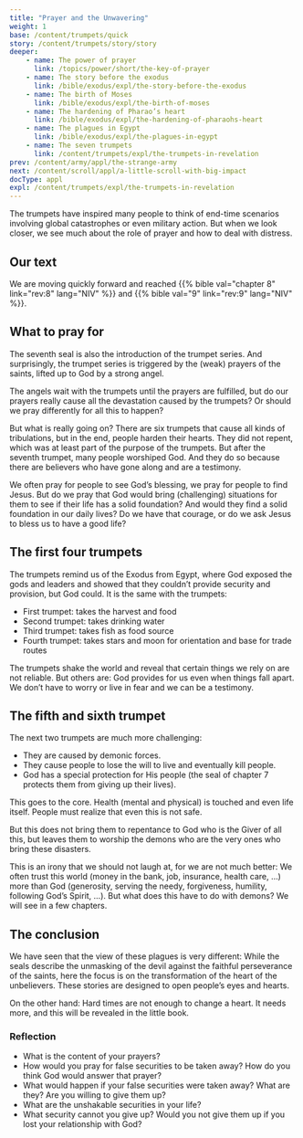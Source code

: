 ```yaml
---
title: "Prayer and the Unwavering"
weight: 1
base: /content/trumpets/quick
story: /content/trumpets/story/story
deeper:
    - name: The power of prayer
      link: /topics/power/short/the-key-of-prayer
    - name: The story before the exodus
      link: /bible/exodus/expl/the-story-before-the-exodus
    - name: The birth of Moses
      link: /bible/exodus/expl/the-birth-of-moses
    - name: The hardening of Pharao’s heart
      link: /bible/exodus/expl/the-hardening-of-pharaohs-heart
    - name: The plagues in Egypt
      link: /bible/exodus/expl/the-plagues-in-egypt
    - name: The seven trumpets
      link: /content/trumpets/expl/the-trumpets-in-revelation
prev: /content/army/appl/the-strange-army
next: /content/scroll/appl/a-little-scroll-with-big-impact
docType: appl
expl: /content/trumpets/expl/the-trumpets-in-revelation
---
```


The trumpets have inspired many people to think of end-time scenarios involving global catastrophes or even military action. But when we look closer, we see much about the role of prayer and how to deal with distress.

## Our text

<a name="8552"></a>
We are moving quickly forward and reached {{% bible val="chapter 8" link="rev:8" lang="NIV" %}} and {{% bible val="9" link="rev:9" lang="NIV" %}}.

## What to pray for

<a name="b9e2"></a>
The seventh seal is also the introduction of the trumpet series. And surprisingly, the trumpet series is triggered by the (weak) prayers of the saints, lifted up to God by a strong angel.

The angels wait with the trumpets until the prayers are fulfilled, but do our prayers really cause all the devastation caused by the trumpets? Or should we pray differently for all this to happen?

But what is really going on? There are six trumpets that cause all kinds of tribulations, but in the end, people harden their hearts. They did not repent, which was at least part of the purpose of the trumpets. But after the seventh trumpet, many people worshiped God. And they do so because there are believers who have gone along and are a testimony.

We often pray for people to see God’s blessing, we pray for people to find Jesus. But do we pray that God would bring (challenging) situations for them to see if their life has a solid foundation? And would they find a solid foundation in our daily lives? Do we have that courage, or do we ask Jesus to bless us to have a good life?

## The first four trumpets

<a name="52f8"></a>
The trumpets remind us of the Exodus from Egypt, where God exposed the gods and leaders and showed that they couldn’t provide security and provision, but God could. It is the same with the trumpets:

- First trumpet: takes the harvest and food
- Second trumpet: takes drinking water
- Third trumpet: takes fish as food source
- Fourth trumpet: takes stars and moon for orientation and base for trade routes

The trumpets shake the world and reveal that certain things we rely on are not reliable. But others are: God provides for us even when things fall apart. We don’t have to worry or live in fear and we can be a testimony.

## The fifth and sixth trumpet

<a name="e243"></a>
The next two trumpets are much more challenging:

- They are caused by demonic forces.
- They cause people to lose the will to live and eventually kill people.
- God has a special protection for His people (the seal of chapter 7 protects them from giving up their lives).

This goes to the core. Health (mental and physical) is touched and even life itself. People must realize that even this is not safe.

But this does not bring them to repentance to God who is the Giver of all this, but leaves them to worship the demons who are the very ones who bring these disasters.

This is an irony that we should not laugh at, for we are not much better: We often trust this world (money in the bank, job, insurance, health care, …) more than God (generosity, serving the needy, forgiveness, humility, following God’s Spirit, …). But what does this have to do with demons? We will see in a few chapters.

## The conclusion

<a name="5993"></a>
We have seen that the view of these plagues is very different: While the seals describe the unmasking of the devil against the faithful perseverance of the saints, here the focus is on the transformation of the heart of the unbelievers. These stories are designed to open people’s eyes and hearts.

On the other hand: Hard times are not enough to change a heart. It needs more, and this will be revealed in the little book.

### Reflection

<a name="8774"></a>
- What is the content of your prayers?
- How would you pray for false securities to be taken away? How do you think God would answer that prayer?
- What would happen if your false securities were taken away? What are they? Are you willing to give them up?
- What are the unshakable securities in your life?
- What security cannot you give up? Would you not give them up if you lost your relationship with God?
